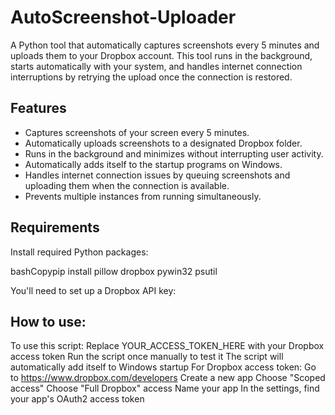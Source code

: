 # AutoScreenshot-Uploader
A Python tool that automatically captures screenshots every 5 minutes and uploads them to your Dropbox account. This tool runs in the background, starts automatically with your system, and handles internet connection interruptions by retrying the upload once the connection is restored.


## Features

- Captures screenshots of your screen every 5 minutes.
- Automatically uploads screenshots to a designated Dropbox folder.
- Runs in the background and minimizes without interrupting user activity.
- Automatically adds itself to the startup programs on Windows.
- Handles internet connection issues by queuing screenshots and uploading them when the connection is available.
- Prevents multiple instances from running simultaneously.

## Requirements
Install required Python packages:

bashCopypip install pillow dropbox pywin32 psutil

You'll need to set up a Dropbox API key:

## How to use:
To use this script:
Replace YOUR_ACCESS_TOKEN_HERE with your Dropbox access token
Run the script once manually to test it
The script will automatically add itself to Windows startup
For Dropbox access token:
Go to https://www.dropbox.com/developers
Create a new app
Choose "Scoped access"
Choose "Full Dropbox" access
Name your app
In the settings, find your app's OAuth2 access token
